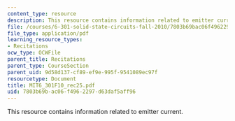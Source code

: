 ```yaml
---
content_type: resource
description: This resource contains information related to emitter current.
file: /courses/6-301-solid-state-circuits-fall-2010/7803b69bac06f4962297d63daf5aff96_MIT6_301F10_rec25.pdf
file_type: application/pdf
learning_resource_types:
- Recitations
ocw_type: OCWFile
parent_title: Recitations
parent_type: CourseSection
parent_uid: 9d58d137-cf89-ef9e-995f-9541089ec97f
resourcetype: Document
title: MIT6_301F10_rec25.pdf
uid: 7803b69b-ac06-f496-2297-d63daf5aff96
---
```

This resource contains information related to emitter current.

